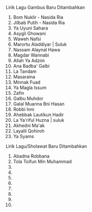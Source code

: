 Lirik Lagu Gambus Baru Ditambahkan
1. Bom Nuklir - Nasida Ria
2. Jilbab Putih - Nasida Ria
3. Ya Uyuni Sahara
4. Asygil Ghowani
5. Waweh Nafsi
6. Marortu Aladdiyar | Suluk
7. Nassam Alaynal Hawa
8. Magdar Wannabi
9. Allah Ya Adzim
10. Ana Badba' Galbi 
11. La Tandam
12. Masaraina
13. Minnak Fuad
14. Ya Magla Issum
15. Zafin
16. Galbu Muhdor
17. Galal Muanna Bni Hasan
18. Robbi Inni
19. Ahebbak Lautikun Hadir
20. La Ya'riful Huzna | suluk
21. Akhedni Ma'ak
22. Layalil Qohiroh
23. Ya Syams

Lirik Lagu/Sholawat Baru Ditambahkan
1. Abadna Robbana
2. Tola Toifun Min Muhammad
3. 
4. 
5. 
6. 
7. 
8. 
9. 
10. 
